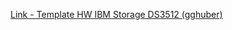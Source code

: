 [Link - Template HW IBM Storage DS3512 (gghuber)](https://github.com/gghuber/Zabbix-Template-IBM-System-Storage-DS3512)
